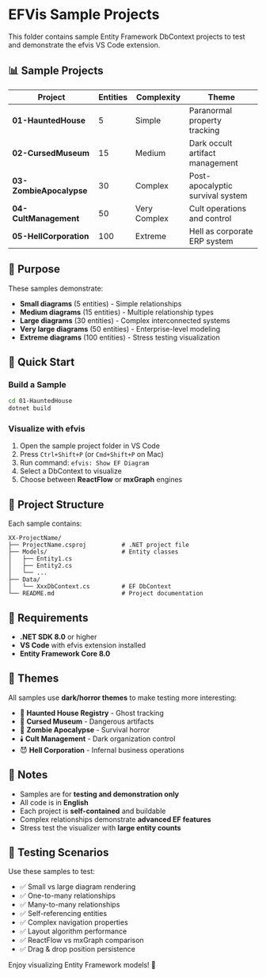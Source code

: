 # EFVis Sample Projects

This folder contains sample Entity Framework DbContext projects to test and demonstrate the efvis VS Code extension.

## 📊 Sample Projects

| Project | Entities | Complexity | Theme |
|---------|----------|------------|-------|
| **01-HauntedHouse** | 5 | Simple | Paranormal property tracking |
| **02-CursedMuseum** | 15 | Medium | Dark occult artifact management |
| **03-ZombieApocalypse** | 30 | Complex | Post-apocalyptic survival system |
| **04-CultManagement** | 50 | Very Complex | Cult operations and control |
| **05-HellCorporation** | 100 | Extreme | Hell as corporate ERP system |

## 🎯 Purpose

These samples demonstrate:
- **Small diagrams** (5 entities) - Simple relationships
- **Medium diagrams** (15 entities) - Multiple relationship types
- **Large diagrams** (30 entities) - Complex interconnected systems
- **Very large diagrams** (50 entities) - Enterprise-level modeling
- **Extreme diagrams** (100 entities) - Stress testing visualization

## 🚀 Quick Start

### Build a Sample

```bash
cd 01-HauntedHouse
dotnet build
```

### Visualize with efvis

1. Open the sample project folder in VS Code
2. Press `Ctrl+Shift+P` (or `Cmd+Shift+P` on Mac)
3. Run command: `efvis: Show EF Diagram`
4. Select a DbContext to visualize
5. Choose between **ReactFlow** or **mxGraph** engines

## 📁 Project Structure

Each sample contains:
```
XX-ProjectName/
├── ProjectName.csproj          # .NET project file
├── Models/                     # Entity classes
│   ├── Entity1.cs
│   ├── Entity2.cs
│   └── ...
├── Data/
│   └── XxxDbContext.cs         # EF DbContext
└── README.md                   # Project documentation
```

## 🔧 Requirements

- **.NET SDK 8.0** or higher
- **VS Code** with efvis extension installed
- **Entity Framework Core 8.0**

## 🎨 Themes

All samples use **dark/horror themes** to make testing more interesting:
- 👻 **Haunted House Registry** - Ghost tracking
- 🔮 **Cursed Museum** - Dangerous artifacts
- 🧟 **Zombie Apocalypse** - Survival horror
- 🕯️ **Cult Management** - Dark organization control
- 😈 **Hell Corporation** - Infernal business operations

## 📝 Notes

- Samples are for **testing and demonstration only**
- All code is in **English**
- Each project is **self-contained** and buildable
- Complex relationships demonstrate **advanced EF features**
- Stress test the visualizer with **large entity counts**

## 🧪 Testing Scenarios

Use these samples to test:
- ✅ Small vs large diagram rendering
- ✅ One-to-many relationships
- ✅ Many-to-many relationships
- ✅ Self-referencing entities
- ✅ Complex navigation properties
- ✅ Layout algorithm performance
- ✅ ReactFlow vs mxGraph comparison
- ✅ Drag & drop position persistence

Enjoy visualizing Entity Framework models! 🎉